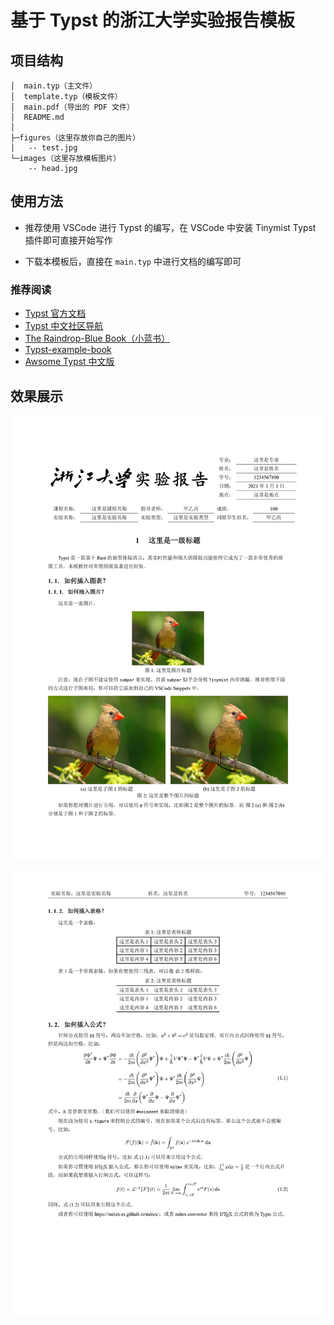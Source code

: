 # 基于 Typst 的浙江大学实验报告模板

## 项目结构

```
│  main.typ（主文件）
│  template.typ（模板文件）
│  main.pdf（导出的 PDF 文件）
│  README.md
│
├─figures（这里存放你自己的图片）
│   -- test.jpg
└─images（这里存放模板图片）
    -- head.jpg
```

## 使用方法

* 推荐使用 VSCode 进行 Typst 的编写，在 VSCode 中安装 Tinymist Typst 插件即可直接开始写作

* 下载本模板后，直接在 `main.typ` 中进行文档的编写即可

### 推荐阅读

* [Typst 官方文档](https://typst.app/docs/)
* [Typst 中文社区导航](https://typst-doc-cn.github.io/guide/)
* [The Raindrop-Blue Book（小蓝书）](https://typst-doc-cn.github.io/tutorial/)
* [Typst-example-book](https://sitandr.github.io/typst-examples-book/book/basics/)
* [Awsome Typst 中文版](https://github.com/qjcg/awesome-typst/blob/main/README_ZH.md)

## 效果展示
![](https://raw.githubusercontent.com/CrossStar/figure/master/202411301600214.jpg)

![](https://raw.githubusercontent.com/CrossStar/figure/master/202411301600215.jpg)
